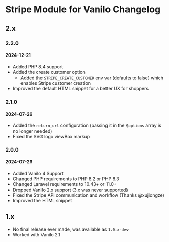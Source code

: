 # Stripe Module for Vanilo Changelog

## 2.x

### 2.2.0
#### 2024-12-21

- Added PHP 8.4 support
- Added the create customer option
  - Added the `STRIPE_CREATE_CUSTOMER` env var (defaults to false) which enables Stripe customer creation
- Improved the default HTML snippet for a better UX for shoppers 

### 2.1.0
#### 2024-07-26

- Added the `return_url` configuration (passing it in the `$options` array is no longer needed)
- Fixed the SVG logo viewBox markup

### 2.0.0
#### 2024-07-26

- Added Vanilo 4 Support
- Changed PHP requirements to PHP 8.2 or PHP 8.3
- Changed Laravel requirements to 10.43+ or 11.0+
- Dropped Vanilo 2.x support (3.x was never supported)
- Fixed the Stripe API communication and workflow (Thanks @xujiongze)
- Improved the HTML snippet

## 1.x

- No final release ever made, was available as `1.0.x-dev`
- Worked with Vanilo 2.1